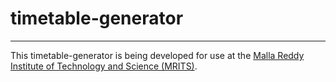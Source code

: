 # timetable-generator
---
This timetable-generator is being developed for use at the [Malla Reddy Institute of Technology and Science (MRITS)](https://www.mrits.ac.in).